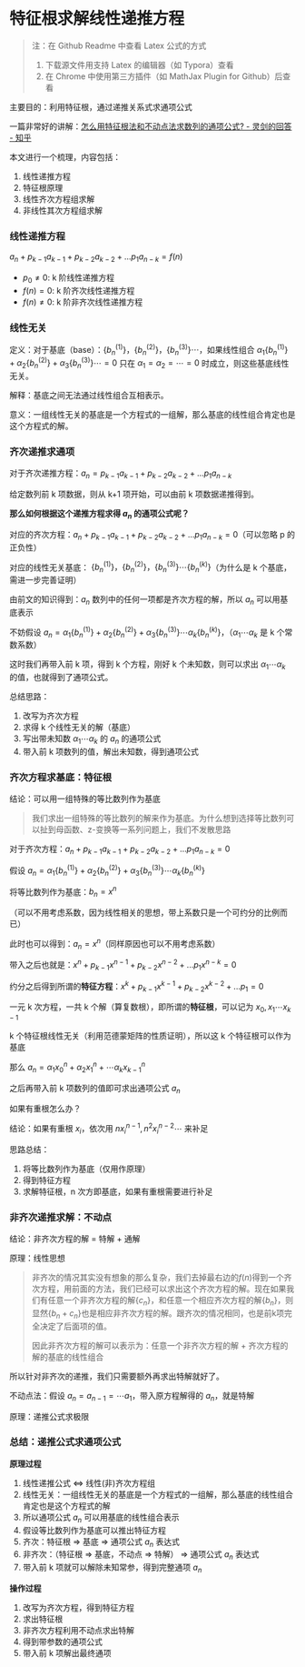 # 特征根求解线性递推方程

> 注：在 Github Readme 中查看 Latex 公式的方式
> 1. 下载源文件用支持 Latex 的编辑器（如 Typora）查看
> 2. 在 Chrome 中使用第三方插件（如 MathJax Plugin for Github）后查看



主要目的：利用特征根，通过递推关系式求通项公式

一篇非常好的讲解：[怎么用特征根法和不动点法求数列的通项公式? - 灵剑的回答 - 知乎](https://www.zhihu.com/question/51662733/answer/126920544)

本文进行一个梳理，内容包括：
1. 线性递推方程
2. 特征根原理
3. 线性齐次方程组求解
4. 非线性其次方程组求解



### 线性递推方程

$a_n+p_{k-1}a_{k-1}+p_{k-2}a_{k-2}+...p_1a_{n-k}=f(n)$

- $p_0 \not= 0$: k 阶线性递推方程
- $f(n)=0$: k 阶齐次线性递推方程
- $f(n)\not=0$: k 阶非齐次线性递推方程



### 线性无关

定义：对于基底（base）：$\{b_n^{(1)}\}，\{b_n^{(2)}\}，\{b_n^{(3)}\}\cdots$，如果线性组合 $\alpha_1\{b_n^{(1)}\}+\alpha_2\{b_n^{(2)}\}+\alpha_3\{b_n^{(3)}\}\cdots = 0$ 只在 $\alpha_1 = \alpha_2 = \cdots = 0$ 时成立，则这些基底线性无关。

解释：基底之间无法通过线性组合互相表示。

意义：一组线性无关的基底是一个方程式的一组解，那么基底的线性组合肯定也是这个方程式的解。



### 齐次递推求通项

对于齐次递推方程：$a_n=p_{k-1}a_{k-1}+p_{k-2}a_{k-2}+...p_1a_{n-k}$

给定数列前 k 项数据，则从 k+1 项开始，可以由前 k 项数据递推得到。

**那么如何根据这个递推方程求得 $a_n$ 的通项公式呢？**



对应的齐次方程：$a_n+ p_{k-1}a_{k-1}+p_{k-2}a_{k-2}+...p_1a_{n-k} = 0$（可以忽略 p 的正负性）

对应的线性无关基底： $\{b_n^{(1)}\}，\{b_n^{(2)}\}，\{b_n^{(3)}\}\cdots\{b_n^{(k)}\}$（为什么是 k 个基底，需进一步完善证明）

由前文的知识得到：${a_n}$ 数列中的任何一项都是齐次方程的解，所以 $a_n$ 可以用基底表示

不妨假设 $a_n=\alpha_1\{b_n^{(1)}\}+\alpha_2\{b_n^{(2)}\}+\alpha_3\{b_n^{(3)}\}\cdots\alpha_k\{b_n^{(k)}\}$，（$\alpha_1 \cdots \alpha_k$ 是 k 个常数系数）

这时我们再带入前 k 项，得到 k 个方程，刚好 k 个未知数，则可以求出 $\alpha_1 \cdots \alpha_k$ 的值，也就得到了通项公式。



总结思路：

1. 改写为齐次方程
2. 求得 k 个线性无关的解（基底）
3. 写出带未知数 $\alpha_1 \cdots \alpha_k$ 的 $a_n$ 的通项公式
4. 带入前 k 项数列的值，解出未知数，得到通项公式



### 齐次方程求基底：特征根

结论：可以用一组特殊的等比数列作为基底

> 我们求出一组特殊的等比数列的解来作为基底。为什么想到选择等比数列可以扯到母函数、z-变换等一系列问题上，我们不发散思路



对于齐次方程：$a_n+ p_{k-1}a_{k-1}+p_{k-2}a_{k-2}+...p_1a_{n-k} = 0$

假设 $a_n=\alpha_1\{b_n^{(1)}\}+\alpha_2\{b_n^{(2)}\}+\alpha_3\{b_n^{(3)}\}\cdots\alpha_k\{b_n^{(k)}\}$

将等比数列作为基底：$b_n=x^n$

（可以不用考虑系数，因为线性相关的思想，带上系数只是一个可约分的比例而已）

此时也可以得到：$a_n = x^n$（同样原因也可以不用考虑系数）

带入之后也就是：$x^n+ p_{k-1}x^{n-1}+p_{k-2}x^{n-2}+...p_1x^{n-k} = 0$

约分之后得到所谓的**特征方程**：$x^k+ p_{k-1}x^{k-1}+p_{k-2}x^{k-2}+...p_1 = 0$

一元 k 次方程，一共 k 个解（算复数根），即所谓的**特征根**，可以记为 $x_0,x_1\cdots x_{k-1}$

k 个特征根线性无关（利用范德蒙矩阵的性质证明），所以这 k 个特征根可以作为基底

那么 $a_n = \alpha_1 x_0^n+\alpha_2 x_1^n + \cdots \alpha_k x_{k-1}^n$

之后再带入前 k 项数列的值即可求出通项公式 $a_n$



如果有重根怎么办？

结论：如果有重根 $x_i$，依次用 $nx_i^{n-1},n^2x_i^{n-2}\cdots$ 来补足



思路总结：

1. 将等比数列作为基底（仅用作原理）
2. 得到特征方程
3. 求解特征根，n 次方即基底，如果有重根需要进行补足



### 非齐次递推求解：不动点

结论：非齐次方程的解 = 特解 + 通解

原理：线性思想

> 非齐次的情况其实没有想象的那么复杂，我们去掉最右边的$f(n)$得到一个齐次方程，用前面的方法，我们已经可以求出这个齐次方程的解。现在如果我们有任意一个非齐次方程的解$\{c_n\}$，和任意一个相应齐次方程的解$\{b_n\}$，则显然$\{b_n+c_n\}$也是相应非齐次方程的解。跟齐次的情况相同，也是前k项完全决定了后面项的值。
>
> 因此非齐次方程的解可以表示为：任意一个非齐次方程的解 + 齐次方程的解的基底的线性组合

所以针对非齐次的递推，我们只需要额外再求出特解就好了。

不动点法：假设 $a_n=a_{n-1}=\cdots a_1$，带入原方程解得的 $a_n$，就是特解

原理：递推公式求极限



### 总结：递推公式求通项公式

**原理过程**

1. 线性递推公式 $\Leftrightarrow$ 线性(非)齐次方程组
2. 线性无关：一组线性无关的基底是一个方程式的一组解，那么基底的线性组合肯定也是这个方程式的解
3. 所以通项公式 $a_n$ 可以用基底的线性组合表示
4. 假设等比数列作为基底可以推出特征方程
5. 齐次：特征根 $\Rightarrow$ 基底 $\Rightarrow$ 通项公式 $a_n$ 表达式
6. 非齐次：（特征根 $\Rightarrow$ 基底，不动点 $\Rightarrow$ 特解） $\Rightarrow$ 通项公式 $a_n$ 表达式
7. 带入前 k 项就可以解除未知常参，得到完整通项 $a_n$

**操作过程**

1. 改写为齐次方程，得到特征方程
2. 求出特征根
3. 非齐次方程利用不动点求出特解
4. 得到带参数的通项公式
5. 带入前 k 项解出最终通项